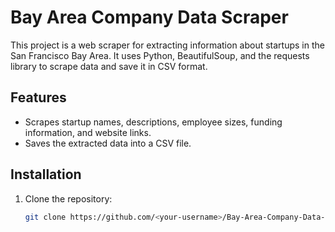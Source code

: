 # Bay Area Company Data Scraper

This project is a web scraper for extracting information about startups in the San Francisco Bay Area. It uses Python, BeautifulSoup, and the requests library to scrape data and save it in CSV format.

## Features

- Scrapes startup names, descriptions, employee sizes, funding information, and website links.
- Saves the extracted data into a CSV file.

## Installation

1. Clone the repository:
   ```bash
   git clone https://github.com/<your-username>/Bay-Area-Company-Data-Scraper.git
   ```
